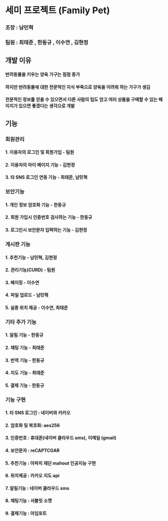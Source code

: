 # 세미 프로젝트 (Family Pet)
### 조장 : 남민혁
### 팀원 : 최태준 , 한동규 , 이수연 , 김현정

## 개발 이유
#### 반려동물을 키우는 양육 가구는 점점 증가 
#### 하지만 반려동물에 대한 전문적인 지식 부족으로 양육을 어려워 하는 가구가 생김
#### 전문적인 정보를 얻을 수 있으면서 다른 사람의 팁도 얻고 여러 상품을 구매할 수 있는 페이지가 있으면 좋겠다는 생각으로 개발

## 기능
### 회원관리
#### 1. 이용자의 로그인 및 회원가입 - 팀원
#### 2. 이용자의 마이 페이지 기능 - 김현정 
#### 3. 타 SNS 로그인 연동 기능 - 최태준, 남민혁

### 보안기능
#### 1. 개인 정보 암호화 기능 - 한동규
#### 2. 회원 가입시 인증번호 검사하는 기능 - 한동규
#### 3. 로그인시 보안문자 입력하는 기능 - 김현정

### 게시판 기능
#### 1. 추천기능 - 남민혁, 김현정
#### 2. 관리기능(CURD) - 팀원
#### 3. 페이징 - 이수연
#### 4. 파일 업로드 - 남민혁
#### 5. 실종 위치 제공 - 이수연, 최태준

### 기타 추가 기능
#### 1. 알림 기능 - 한동규
#### 2. 채팅 기능 - 최태준
#### 3. 번역 기능 - 한동규
#### 4. 지도 기능 - 최태준
#### 5. 결제 기능 - 한동규

### 기능 구현
#### 1. 타 SNS 로그인 : 네이버와 카카오
#### 2. 암호화 및 복호화: aes256
#### 3. 인증번호 : 휴대폰(네이버 클라우드 sms), 이메일 (gmail)
#### 4. 보안문자 : reCAPTCGAR
#### 5. 추천기능 : 아파치 재단 mahout 인공지능 구현
#### 6. 위치제공 : 카카오 지도 api
#### 7. 알림기능 : 네이버 클라우드 sms
#### 8. 채팅기능 : 서블릿 소켓
#### 9. 결제기능 : 아임포트
